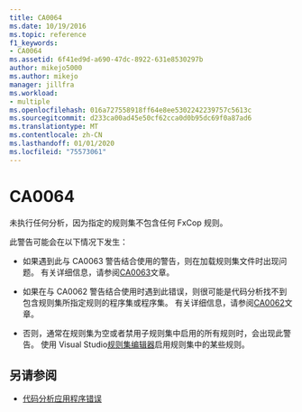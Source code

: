 ```yaml
---
title: CA0064
ms.date: 10/19/2016
ms.topic: reference
f1_keywords:
- CA0064
ms.assetid: 6f41ed9d-a690-47dc-8922-631e8530297b
author: mikejo5000
ms.author: mikejo
manager: jillfra
ms.workload:
- multiple
ms.openlocfilehash: 016a727558918ff64e8ee5302242239757c5613c
ms.sourcegitcommit: d233ca00ad45e50cf62cca0d0b95dc69f0a87ad6
ms.translationtype: MT
ms.contentlocale: zh-CN
ms.lasthandoff: 01/01/2020
ms.locfileid: "75573061"
---
```

# <a name="ca0064"></a>CA0064

未执行任何分析，因为指定的规则集不包含任何 FxCop 规则。

此警告可能会在以下情况下发生：

- 如果遇到此与 CA0063 警告结合使用的警告，则在加载规则集文件时出现问题。 有关详细信息，请参阅[CA0063](ca0063.md)文章。

- 如果在与 CA0062 警告结合使用时遇到此错误，则很可能是代码分析找不到包含规则集所指定规则的程序集或程序集。 有关详细信息，请参阅[CA0062](ca0062.md)文章。

- 否则，通常在规则集为空或者禁用子规则集中启用的所有规则时，会出现此警告。 使用 Visual Studio[规则集编辑器](../code-quality/working-in-the-code-analysis-rule-set-editor.md)启用规则集中的某些规则。

## <a name="see-also"></a>另请参阅

- [代码分析应用程序错误](../code-quality/code-analysis-application-errors.md)
